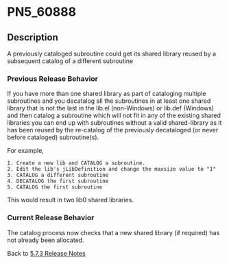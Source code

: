 # PN5_60888

<PageHeader />

## Description

A previously cataloged subroutine could get its shared library reused by a subsequent catalog of a different subroutine

### Previous Release Behavior

If you have more than one shared library as part of cataloging multiple subroutines and you decatalog all the subroutines in at least one shared library that is not the last in the lib.el (non-Windows) or lib.def (Windows) and then catalog a subroutine which will not fit in any of the existing shared libraries you can end up with subroutines without a valid shared-library as it has been reused by the re-catalog of the previously decataloged (or never before cataloged) subroutine(s).

For example,

```
1. Create a new lib and CATALOG a subroutine.
2. Edit the lib's jLibDefinition and change the maxsize value to "1"
3. CATALOG a different subroutine
4. DECATALOG the first subroutine
5. CATALOG the first subroutine
```

This would result in two lib0 shared libraries.

### Current Release Behavior

The catalog process now checks that a new shared library (if required) has not already been allocated.

Back to [5.7.3 Release Notes](./../README.md)

  
<PageFooter />
